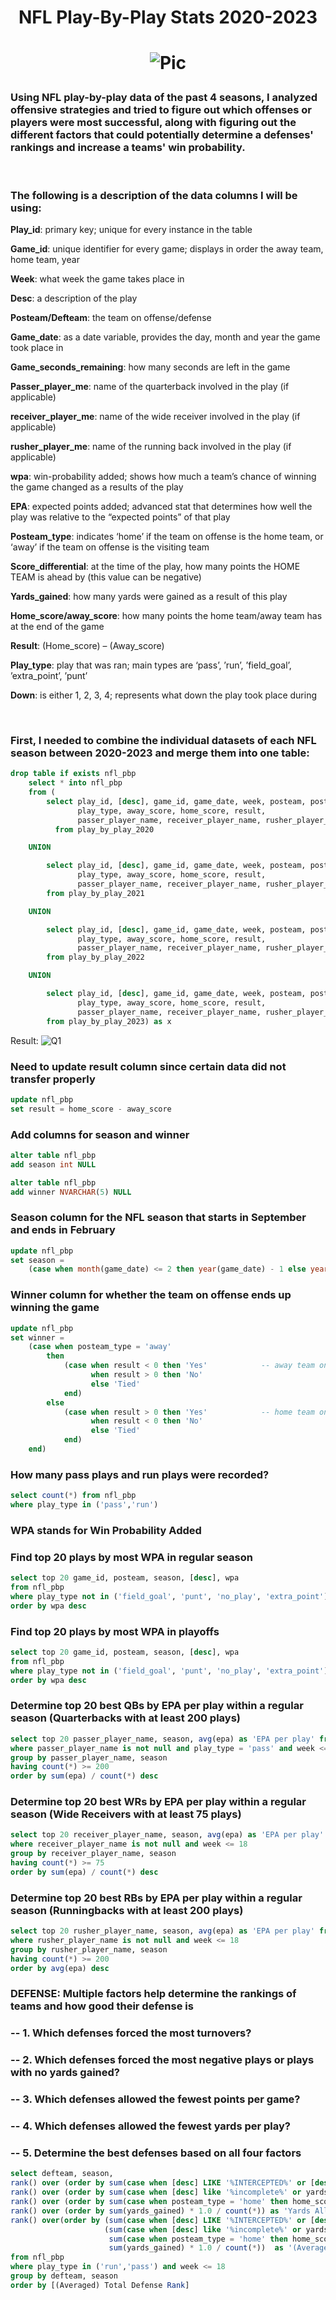 # <p align="center">NFL Play-By-Play Stats 2020-2023</p>
# <p align="center">![Pic](Images/justin_herbert.jpg)</p>

### Using NFL play-by-play data of the past 4 seasons, I analyzed offensive strategies and tried to figure out which offenses or players were most successful, along with figuring out the different factors that could potentially determine a defenses' rankings and increase a teams' win probability.

<br>

### The following is a description of the data columns I will be using:
**Play_id**: primary key; unique for every instance in the table

**Game_id**: unique identifier for every game; displays in order the away team, home team, year

**Week**: what week the game takes place in

**Desc**: a description of the play

**Posteam/Defteam**: the team on offense/defense

**Game_date**: as a date variable, provides the day, month and year the game took place in

**Game_seconds_remaining**: how many seconds are left in the game

**Passer_player_me**: name of the quarterback involved in the play (if applicable)

**receiver_player_me**: name of the wide receiver involved in the play (if applicable)

**rusher_player_me**: name of the running back involved in the play (if applicable)

**wpa**: win-probability added; shows how much a team’s chance of winning the game changed as a results of the play

**EPA**: expected points added; advanced stat that determines how well the play was relative to the “expected points” of that play

**Posteam_type**: indicates ‘home’ if the team on offense is the home team, or ‘away’ if the team on offense is the visiting team

**Score_differential**: at the time of the play, how many points the HOME TEAM is ahead by (this value can be negative)

**Yards_gained**: how many yards were gained as a result of this play

**Home_score/away_score**: how many points the home team/away team has at the end of the game

**Result**: (Home_score) – (Away_score)

**Play_type**: play that was ran; main types are ‘pass’, ’run’, ’field_goal’, ’extra_point’, ’punt’

**Down**: is either 1, 2, 3, 4; represents what down the play took place during

<br>

### First, I needed to combine the individual datasets of each NFL season between 2020-2023 and merge them into one table:
```sql
drop table if exists nfl_pbp
    select * into nfl_pbp
    from (
        select play_id, [desc], game_id, game_date, week, posteam, posteam_type, defteam, game_seconds_remaining, yards_gained,
               play_type, away_score, home_score, result, 
               passer_player_name, receiver_player_name, rusher_player_name, score_differential, wpa, epa, down
          from play_by_play_2020

    UNION

        select play_id, [desc], game_id, game_date, week, posteam, posteam_type, defteam, game_seconds_remaining, yards_gained,
               play_type, away_score, home_score, result, 
               passer_player_name, receiver_player_name, rusher_player_name, score_differential, wpa, epa, down 
        from play_by_play_2021

    UNION

        select play_id, [desc], game_id, game_date, week, posteam, posteam_type, defteam, game_seconds_remaining, yards_gained,
               play_type, away_score, home_score, result, 
               passer_player_name, receiver_player_name, rusher_player_name, score_differential, wpa, epa, down
        from play_by_play_2022

    UNION

        select play_id, [desc], game_id, game_date, week, posteam, posteam_type, defteam, game_seconds_remaining, yards_gained,
               play_type, away_score, home_score, result, 
               passer_player_name, receiver_player_name, rusher_player_name, score_differential, wpa, epa, down
        from play_by_play_2023) as x
```
Result:
![Q1](Images/NFL_Table_Union.png)

### Need to update result column since certain data did not transfer properly
```sql
update nfl_pbp
set result = home_score - away_score
```

### Add columns for season and winner
```sql
alter table nfl_pbp
add season int NULL

alter table nfl_pbp
add winner NVARCHAR(5) NULL
```

### Season column for the NFL season that starts in September and ends in February
```sql
update nfl_pbp
set season = 
    (case when month(game_date) <= 2 then year(game_date) - 1 else year(game_date) end)
```

### Winner column for whether the team on offense ends up winning the game
```sql
update nfl_pbp
set winner = 
    (case when posteam_type = 'away' 
        then 
            (case when result < 0 then 'Yes'			-- away team on offense won
                  when result > 0 then 'No' 
				  else 'Tied' 
            end) 
        else 
            (case when result > 0 then 'Yes'			-- home team on offense won
                  when result < 0 then 'No' 
				  else 'Tied' 
            end) 
    end)
```

### How many pass plays and run plays were recorded?
```sql
select count(*) from nfl_pbp
where play_type in ('pass','run')
```

### WPA stands for Win Probability Added
### Find top 20 plays by most WPA in regular season
```sql
select top 20 game_id, posteam, season, [desc], wpa
from nfl_pbp
where play_type not in ('field_goal', 'punt', 'no_play', 'extra_point') and week <= 18
order by wpa desc
```

### Find top 20 plays by most WPA in playoffs
```sql
select top 20 game_id, posteam, season, [desc], wpa
from nfl_pbp
where play_type not in ('field_goal', 'punt', 'no_play', 'extra_point') and week > 18
order by wpa desc
```

### Determine top 20 best QBs by EPA per play within a regular season (Quarterbacks with at least 200 plays)
```sql
select top 20 passer_player_name, season, avg(epa) as 'EPA per play' from nfl_pbp
where passer_player_name is not null and play_type = 'pass' and week <= 18 
group by passer_player_name, season
having count(*) >= 200
order by sum(epa) / count(*) desc
```

### Determine top 20 best WRs by EPA per play within a regular season (Wide Receivers with at least 75 plays)
```sql
select top 20 receiver_player_name, season, avg(epa) as 'EPA per play' from nfl_pbp
where receiver_player_name is not null and week <= 18
group by receiver_player_name, season
having count(*) >= 75
order by sum(epa) / count(*) desc
```

### Determine top 20 best RBs by EPA per play within a regular season (Runningbacks with at least 200 plays)
```sql
select top 20 rusher_player_name, season, avg(epa) as 'EPA per play' from nfl_pbp
where rusher_player_name is not null and week <= 18
group by rusher_player_name, season
having count(*) >= 200
order by avg(epa) desc
```

### DEFENSE: Multiple factors help determine the rankings of teams and how good their defense is
### -- 1. Which defenses forced the most turnovers?
### -- 2. Which defenses forced the most negative plays or plays with no yards gained?
### -- 3. Which defenses allowed the fewest points per game?
### -- 4. Which defenses allowed the fewest yards per play?
### -- 5. Determine the best defenses based on all four factors
```sql
select defteam, season, 
rank() over (order by sum(case when [desc] LIKE '%INTERCEPTED%' or [desc] LIKE '%FUMBLE%' then 1.0 else 0.0 end) / count(*) desc) as 'Turnover Rank',
rank() over (order by sum(case when [desc] like '%incomplete%' or yards_gained <= 0 and defteam is not null and play_type in ('pass','run')  then 1.0 else 0.0 end) / count(*) desc) as 'Dead Play Rank',
rank() over (order by sum(case when posteam_type = 'home' then home_score else away_score end)*1.0 / count(*)) as 'Scoring Rank',
rank() over (order by sum(yards_gained) * 1.0 / count(*)) as 'Yards Allowed Rank',
rank() over(order by (sum(case when [desc] LIKE '%INTERCEPTED%' or [desc] LIKE '%FUMBLE%' then 1.0 else 0.0 end) / count(*) ) +
                     (sum(case when [desc] like '%incomplete%' or yards_gained <= 0 and defteam is not null and play_type in ('pass','run')  then 1.0 else 0.0 end) / count(*) ) +
                      sum(case when posteam_type = 'home' then home_score else away_score end)*1.0 / count(*) +
                      sum(yards_gained) * 1.0 / count(*))  as '(Averaged) Total Defense Rank'
from nfl_pbp
where play_type in ('run','pass') and week <= 18
group by defteam, season
order by [(Averaged) Total Defense Rank] 
```
